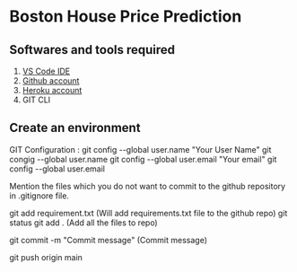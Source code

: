 # Boston House Price Prediction
## Softwares and tools required 
1. [VS Code IDE](https://code.visualstudio.com)
2. [Github account](https://github.com)
3. [Heroku account](https://heroku,com)
4. GIT CLI

## Create an environment

GIT Configuration :
git config --global user.name "Your User Name"
git congig --global user.name
git config --global user.email "Your email"
git config --global user.email 

Mention the files which you do not want to commit to the github repository in .gitignore file.

git add requirement.txt (Will add requirements.txt file to the github repo)
git status
git add .   (Add all the files to repo)

git commit -m "Commit message" (Commit message)

git push origin main
